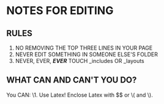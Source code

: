 # NOTES FOR EDITING
## RULES
1. NO REMOVING THE TOP THREE LINES IN YOUR PAGE
2. NEVER EDIT SOMETHING IN SOMEONE ELSE'S FOLDER
3. NEVER, EVER, **_EVER_** TOUCH _includes OR _layouts
## WHAT CAN AND CAN'T YOU DO?
You CAN:
\1. Use Latex! Enclose Latex with $$ or \\( and \\).
